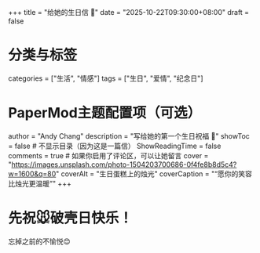 +++
title = "给她的生日信 🎂"
date = "2025-10-22T09:30:00+08:00"
draft = false

# 分类与标签
categories = ["生活", "情感"]
tags = ["生日", "爱情", "纪念日"]

# PaperMod主题配置项（可选）
author = "Andy Chang"
description = "写给她的第一个生日祝福 💌"
showToc = false         # 不显示目录（因为这是一篇信）
ShowReadingTime = false
comments = true         # 如果你启用了评论区，可以让她留言
cover = "https://images.unsplash.com/photo-1504203700686-0f4fe8b8d5c4?w=1600&q=80"
coverAlt = "生日蛋糕上的烛光"
coverCaption = "“愿你的笑容比烛光更温暖”"
+++

# 先祝🐭破壳日快乐！
忘掉之前的不愉悦😊